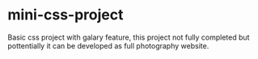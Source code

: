 # mini-css-project
Basic css project with galary feature, this project not fully completed but pottentially it can be developed as full photography website.

